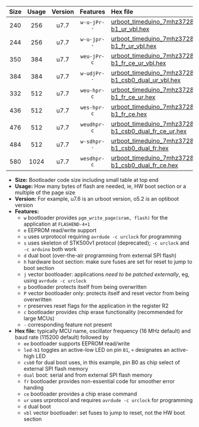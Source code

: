 |Size|Usage|Version|Features|Hex file|
|:-:|:-:|:-:|:-:|:--|
|240|256|u7.7|`w-u-jPr--`|[urboot_timeduino_7mhz3728_230400bps_led-b1_ur_vbl.hex](https://raw.githubusercontent.com/stefanrueger/urboot.hex/main/boards/timeduino/fcpu_7mhz3728/230400_bps/urboot_timeduino_7mhz3728_230400bps_led-b1_ur_vbl.hex)|
|244|256|u7.7|`w-u-jpr--`|[urboot_timeduino_7mhz3728_230400bps_led-b1_fr_ur_vbl.hex](https://raw.githubusercontent.com/stefanrueger/urboot.hex/main/boards/timeduino/fcpu_7mhz3728/230400_bps/urboot_timeduino_7mhz3728_230400bps_led-b1_fr_ur_vbl.hex)|
|350|384|u7.7|`weu-jPr-c`|[urboot_timeduino_7mhz3728_230400bps_ee_led-b1_fr_ce_ur_vbl.hex](https://raw.githubusercontent.com/stefanrueger/urboot.hex/main/boards/timeduino/fcpu_7mhz3728/230400_bps/urboot_timeduino_7mhz3728_230400bps_ee_led-b1_fr_ce_ur_vbl.hex)|
|384|384|u7.7|`w-udjPr--`|[urboot_timeduino_7mhz3728_230400bps_led-b1_csb0_dual_ur_vbl.hex](https://raw.githubusercontent.com/stefanrueger/urboot.hex/main/boards/timeduino/fcpu_7mhz3728/230400_bps/urboot_timeduino_7mhz3728_230400bps_led-b1_csb0_dual_ur_vbl.hex)|
|332|512|u7.7|`weu-hpr-c`|[urboot_timeduino_7mhz3728_230400bps_ee_led-b1_fr_ce_ur.hex](https://raw.githubusercontent.com/stefanrueger/urboot.hex/main/boards/timeduino/fcpu_7mhz3728/230400_bps/urboot_timeduino_7mhz3728_230400bps_ee_led-b1_fr_ce_ur.hex)|
|436|512|u7.7|`wes-hpr-c`|[urboot_timeduino_7mhz3728_230400bps_ee_led-b1_fr_ce.hex](https://raw.githubusercontent.com/stefanrueger/urboot.hex/main/boards/timeduino/fcpu_7mhz3728/230400_bps/urboot_timeduino_7mhz3728_230400bps_ee_led-b1_fr_ce.hex)|
|476|512|u7.7|`weudhpr-c`|[urboot_timeduino_7mhz3728_230400bps_ee_led-b1_csb0_dual_fr_ce_ur.hex](https://raw.githubusercontent.com/stefanrueger/urboot.hex/main/boards/timeduino/fcpu_7mhz3728/230400_bps/urboot_timeduino_7mhz3728_230400bps_ee_led-b1_csb0_dual_fr_ce_ur.hex)|
|484|512|u7.7|`w-sdhpr--`|[urboot_timeduino_7mhz3728_230400bps_led-b1_csb0_dual_fr.hex](https://raw.githubusercontent.com/stefanrueger/urboot.hex/main/boards/timeduino/fcpu_7mhz3728/230400_bps/urboot_timeduino_7mhz3728_230400bps_led-b1_csb0_dual_fr.hex)|
|580|1024|u7.7|`wesdhpr-c`|[urboot_timeduino_7mhz3728_230400bps_ee_led-b1_csb0_dual_fr_ce.hex](https://raw.githubusercontent.com/stefanrueger/urboot.hex/main/boards/timeduino/fcpu_7mhz3728/230400_bps/urboot_timeduino_7mhz3728_230400bps_ee_led-b1_csb0_dual_fr_ce.hex)|

- **Size:** Bootloader code size including small table at top end
- **Usage:** How many bytes of flash are needed, ie, HW boot section or a multiple of the page size
- **Version:** For example, u7.6 is an urboot version, o5.2 is an optiboot version
- **Features:**
  + `w` bootloader provides `pgm_write_page(sram, flash)` for the application at `FLASHEND-4+1`
  + `e` EEPROM read/write support
  + `u` uses urprotocol requiring `avrdude -c urclock` for programming
  + `s` uses skeleton of STK500v1 protocol (deprecated); `-c urclock` and `-c arduino` both work
  + `d` dual boot (over-the-air programming from external SPI flash)
  + `h` hardware boot section: make sure fuses are set for reset to jump to boot section
  + `j` vector bootloader: applications *need to be patched externally*, eg, using `avrdude -c urclock`
  + `p` bootloader protects itself from being overwritten
  + `P` vector bootloader only: protects itself and reset vector from being overwritten
  + `r` preserves reset flags for the application in the register R2
  + `c` bootloader provides chip erase functionality (recommended for large MCUs)
  + `-` corresponding feature not present
- **Hex file:** typically MCU name, oscillator frequency (16 MHz default) and baud rate (115200 default) followed by
  + `ee` bootloader supports EEPROM read/write
  + `led-b1` toggles an active-low LED on pin `B1`, `+` designates an active-high LED
  + `csb0` for dual boot uses, in this example, pin B0 as chip select of external SPI flash memory
  + `dual` boot: serial and from external SPI flash memory
  + `fr` bootloader provides non-essential code for smoother error handing
  + `ce` bootloader provides a chip erase command
  + `ur` uses urprotocol and requires `avrdude -c urclock` for programming
  + `d` dual boot
  + `vbl` vector bootloader: set fuses to jump to reset, not the HW boot section
